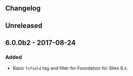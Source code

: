 Changelog
---------

## Unreleased

## 6.0.0b2 - 2017-08-24
### Added
- Basic ``fsfield`` tag and filter for Foundation for Sites 6.x.
